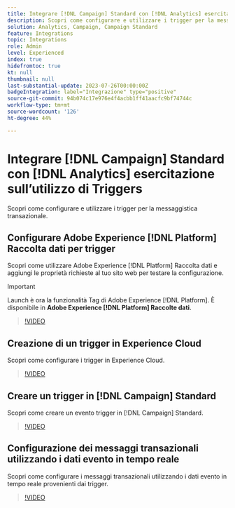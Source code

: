 ```yaml
---
title: Integrare [!DNL Campaign] Standard con [!DNL Analytics] esercitazione sull’utilizzo di Triggers
description: Scopri come configurare e utilizzare i trigger per la messaggistica transazionale.
solution: Analytics, Campaign, Campaign Standard
feature: Integrations
topic: Integrations
role: Admin
level: Experienced
index: true
hidefromtoc: true
kt: null
thumbnail: null
last-substantial-update: 2023-07-26T00:00:00Z
badgeIntegration: label="Integrazione" type="positive"
source-git-commit: 94b074c17e976e4f4acbb1ff41aacfc9bf74744c
workflow-type: tm+mt
source-wordcount: '126'
ht-degree: 44%

---
```



# Integrare [!DNL Campaign] Standard con [!DNL Analytics] esercitazione sull’utilizzo di Triggers

Scopri come configurare e utilizzare i trigger per la messaggistica transazionale.

## Configurare Adobe Experience [!DNL Platform] Raccolta dati per trigger

Scopri come utilizzare Adobe Experience [!DNL Platform] Raccolta dati e aggiungi le proprietà richieste al tuo sito web per testare la configurazione.

>[!IMPORTANT]
>
> Launch è ora la funzionalità Tag di Adobe Experience [!DNL Platform]. È disponibile in **Adobe Experience [!DNL Platform] Raccolte dati**.

>[!VIDEO](https://video.tv.adobe.com/v/332908?quality=12&learn=on)

## Creazione di un trigger in Experience Cloud

Scopri come configurare i trigger in Experience Cloud.

>[!VIDEO](https://video.tv.adobe.com/v/332624?quality=12&learn=on)

## Creare un trigger in [!DNL Campaign] Standard

Scopri come creare un evento trigger in [!DNL Campaign] Standard.

>[!VIDEO](https://video.tv.adobe.com/v/332625?quality=12&learn=on)

## Configurazione dei messaggi transazionali utilizzando i dati evento in tempo reale

Scopri come configurare i messaggi transazionali utilizzando i dati evento in tempo reale provenienti dai trigger.

>[!VIDEO](https://video.tv.adobe.com/v/332602?quality=12&learn=on)



